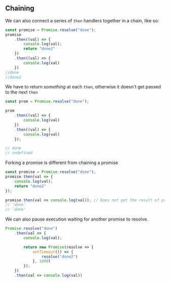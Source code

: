 ## Chaining

We can also connect a series of `then` handlers together in a chain, like so:

```js
const promise = Promise.resolve("done");
promise
    .then((val) => {
        console.log(val);
        return "done2"
    })
    .then((val) => {
        console.log(val)
    })
//done
//done2
```

We have to return _something_ at each `then`, otherwise it doesn't get passed to
the next `then`
```js
const prom = Promise.resolve("done");

prom
    .then((val) => {
        console.log(val)
    })
    .then((val) => {
        console.log(val)
    });

// done
// undefined
```

Forking a promise is different from chaining a promise
```js
const promise = Promise.resolve("done");
promise.then(val => {
    console.log(val);
    return "done2"
});

promise.then(val => console.log(val)); // Does not get the result of previous then
// 'done'
// 'done'
```

We can also pause execution waiting for another promise to resolve.

```js
Promise.resolve("done")
    .then(val => {
        console.log(val);

        return new Promise(resolve => {
            setTimeout(() => {
                resolve("done2")
            }, 1000)
        });
    })
    .then(val => console.log(val))
```